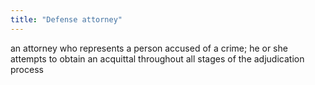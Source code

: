 ```yaml
---
title: "Defense attorney"
---
```

an attorney who represents a person accused of a crime; he or she attempts to obtain an acquittal throughout all stages of the adjudication process

